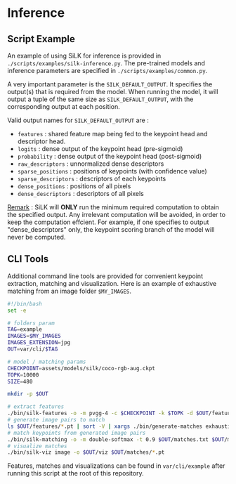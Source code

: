 # Inference

## Script Example

An example of using SiLK for inference is provided in `./scripts/examples/silk-inference.py`. The pre-trained models and inference parameters are specified in `./scripts/examples/common.py`.

A very important parameter is the `SILK_DEFAULT_OUTPUT`. It specifies the output(s) that is required from the model. When running the model, it will output a tuple of the same size as `SILK_DEFAULT_OUTPUT`, with the corresponding output at each position.

Valid output names for `SILK_DEFAULT_OUTPUT` are :
* `features` : shared feature map being fed to the keypoint head and descriptor head.
* `logits` : dense output of the keypoint head (pre-sigmoid)
* `probability` : dense output of the keypoint head (post-sigmoid)
* `raw_descriptors` : unnormalized dense descriptors
* `sparse_positions` : positions of keypoints (with confidence value)
* `sparse_descriptors` : descriptors of each keypoints
* `dense_positions` : positions of all pixels
* `dense_descriptors` : descriptors of all pixels

<u>Remark</u> : SiLK will **ONLY** run the minimum required computation to obtain the specified output. Any irrelevant computation will be avoided, in order to keep the computation effcient. For example, if one specifies to output "dense_descriptors" only, the keypoint scoring branch of the model will never be computed.

## CLI Tools

Additional command line tools are provided for convenient keypoint extraction, matching and visualization.
Here is an example of exhaustive matching from an image folder `$MY_IMAGES`.

```bash
#!/bin/bash
set -e

# folders param
TAG=example
IMAGES=$MY_IMAGES
IMAGES_EXTENSION=jpg
OUT=var/cli/$TAG

# model / matching params
CHECKPOINT=assets/models/silk/coco-rgb-aug.ckpt
TOPK=10000
SIZE=480

mkdir -p $OUT

# extract features
./bin/silk-features -o -m pvgg-4 -c $CHECKPOINT -k $TOPK -d $OUT/features -s $SIZE $IMAGES/*.$IMAGES_EXTENSION
# generate image pairs to match
ls $OUT/features/*.pt | sort -V | xargs ./bin/generate-matches exhaustive -s > $OUT/matches.txt
# match keypoints from generated image pairs
./bin/silk-matching -o -m double-softmax -t 0.9 $OUT/matches.txt $OUT/matches/
# visualize matches
./bin/silk-viz image -o $OUT/viz $OUT/matches/*.pt

```

Features, matches and visualizations can be found in `var/cli/example` after running this script at the root of this repository.
